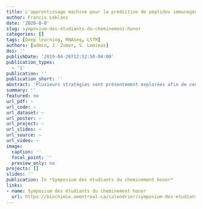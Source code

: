 ```yaml
---
title: L’apprentissage machine pour la prédiction de peptides immunogènes à partir de RNAseq de tumeur
author: Francis Leblanc
date: '2020-0-0'
slug: symposium-des-étudiants-du-cheminement-honor
categories: []
tags: [Deep learning, RNAseq, LSTM]
authors: [admin, J. Zumer, S. Lemieux]
doi: ''
publishDate: '2019-04-26T12:52:50-04:00'
publication_types:
  - '1'
publication: ''
publication_short: ''
abstract: 'Plusieurs stratégies sont présentement explorées afin de conditionner le système immunitaire à reconnaître les cellules tumorales. Cependant, la majorité de ces efforts concentrés sur l’exome, ne permettent pas d’induire une réponse immunologique puisque les peptides utilisés dérivent de gènes normaux surexprimés par les tumeurs qui sont reconnus comme antigène dû soit par les lymphocytes. Les recherches de Laumont et al. 2018 suggèrent que la majorité des tumor specific antigens (TSA) dérivent de régions non-codantes et de cadre de lecture alternatifs. L’identification de TSAs requières actuellement l’intégration de techniques de séquençage d’ADN, d’ARN et de spectrométrie de masse. Plusieurs approches d’apprentissage machine sont maintenant appliquées en biologie et pourraient permettre la découverte de nouveaux TSA, ainsi que d’amoindrir les ressources nécessaires au développement de vaccins contre le cancer. Nous posons donc l’hypothèse qu’un réseau de neurones peut être entraîné afin de faire la prédiction de TSA à partir de données RNAseq de patients. L’objectif initial de ce projet consiste entraîner un réseau de neurones à prédire de courtes séquences d’oligonucléotides afin d’évaluer s’il est possible d’absorbé la complexité du transcriptome. Un modèle dérivé de générateur de texte long short-term memory (LSTM) a été entraîné avec des oligonucléotides RNAseq du chromosome 18 afin de prédire les 10 derniers nucléotides de reads exclus de l’entraînement. Notre modèle LSTM à 2 couches bidirectionnelles de 1000 neurones et une couche linéaire permet actuellement d’atteindre une précision de 55%. Cette valeur est largement supérieure au hasard (précision > 25%), mais largement inférieure aux algorithmes du protocole actuel par table de K-mers. La capacité pourrait être limitante pour cette tâche. L’utilisation de modèles alternatifs tels Convolutional neural network ou Attention pourrait permettre d’augmenter la précision. Néanmoins, ces résultats préliminaires indiquent qu’il est possible d’entraîner un réseau de neurones sur cette tâche très complexe.'
summary: ''
featured: no
url_pdf: ~
url_code: ~
url_dataset: ~
url_poster: ~
url_project: ~
url_slides: ~
url_source: ~
url_video: ~
image:
  caption: ''
  focal_point: ''
  preview_only: no
projects: []
slides: ''
publication: In *Symposium des étudiants du cheminement honor*
links:
- name: Symposium des étudiants du cheminement honor
  url: https://biochimie.umontreal.ca/calendrier/symposium-des-etudiants-du-cheminement-honor/
---
```


